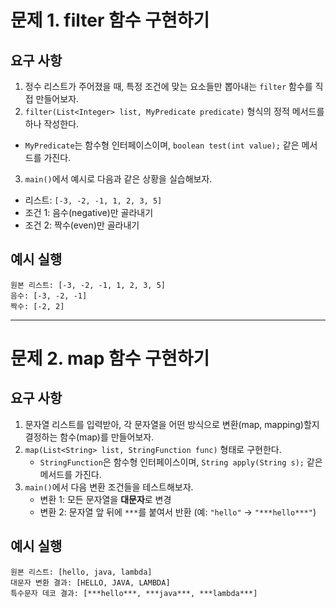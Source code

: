 # 문제 1. filter 함수 구현하기

## 요구 사항

1. 정수 리스트가 주어졌을 때, 특정 조건에 맞는 요소들만 뽑아내는 `filter` 함수를 직접 만들어보자.
2. `filter(List<Integer> list, MyPredicate predicate)` 형식의 정적 메서드를 하나 작성한다.
 - `MyPredicate`는 함수형 인터페이스이며, `boolean test(int value);` 같은 메서드를 가진다.
3. `main()`에서 예시로 다음과 같은 상황을 실습해보자.
 - 리스트: `[-3, -2, -1, 1, 2, 3, 5]`
 - 조건 1: 음수(negative)만 골라내기
 - 조건 2: 짝수(even)만 골라내기

## 예시 실행

```
원본 리스트: [-3, -2, -1, 1, 2, 3, 5]
음수: [-3, -2, -1]
짝수: [-2, 2]
```

---

# 문제 2. map 함수 구현하기

## 요구 사항

1. 문자열 리스트를 입력받아, 각 문자열을 어떤 방식으로 변환(map, mapping)할지 결정하는 함수(map)를 만들어보자.
2. `map(List<String> list, StringFunction func)` 형태로 구현한다.
    - `StringFunction`은 함수형 인터페이스이며, `String apply(String s);` 같은 메서드를 가진다.
3. `main()`에서 다음 변환 조건들을 테스트해보자.
    - 변환 1: 모든 문자열을 **대문자**로 변경
    - 변환 2: 문자열 앞 뒤에 `***`를 붙여서 반환 (예: `"hello"` → `"***hello***"`)

## 예시 실행

```
원본 리스트: [hello, java, lambda]
대문자 변환 결과: [HELLO, JAVA, LAMBDA]
특수문자 데코 결과: [***hello***, ***java***, ***lambda***]
```
